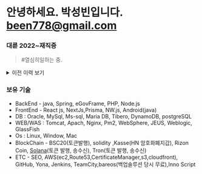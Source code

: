 
# 안녕하세요. 박성빈입니다. [been778@gmail.com](mailto:been778@gmail.com)

### 대륜 2022~재직중
> #열심히일하는 중.

<details>
<summary>이전 이력 보기</summary>
<div markdown="1">

### 대륜 2022~현재
> #개발팀장 #AI #SEO #DevOps #웹크롤링 #Vercel #AWS #DB마이그레이션


### HN 2019~2022
> #현대그룹 #리드 개발자  #비투어 #Kasse #BlockChain #DevOps #2021-우수사원  

### 아이액츠 2016~2019
> #eGovFrame #CMS솔루션 #1-프로젝트-1-개발자 #25건의-프로젝트-진행

### 미래에스엔에스 2012~2016
> #웹개발 #android #기획 #spring #그룹웨어 #유지보수 #영상물등급위원회ors 시스템 유지보수

### 모바일웍스(서울) 2010~2012
> #에뛰드모바일웹 #웹개발 #android #LG트윈스응원어플
</div>
</details>




### 보유 기술
- BackEnd - java,  Spring, eGovFrame, PHP, Node.js
- FrontEnd - React js, NextJs,Prisma, NW.js, Android(java)
- DB :  Oracle, MySql, Ms-sql, Maria DB, Tibero, DynamoDB, postgreSQL
- WEB/WAS : Tomcat, Apach, Nginx, Pm2,  WebSphere, JEUS, Weblogic, GlassFish
- Os : Linux, Window, Mac
- BlockChain - BSC20(토큰발행), solidity ,Kasse(HN 암호화폐지갑), Rizon Coin, [Solana](https://solscan.io/token/2BsZeLpEusAd7i6qkmCmiHUpocMTRghoBHzMb4suMnoi)(토큰 발행, 송수신), Tron(토큰 발행, 송수신)
- ETC - SEO, AWS(ec2,Route53,CertificateManager,s3,cloudfront), GitHub, Yona, Jenkins, TeamCity,bareos(백업솔루션 당시 무료),Inno Script



